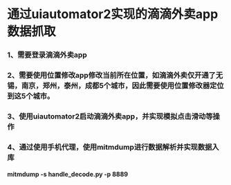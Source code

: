 # 通过uiautomator2实现的滴滴外卖app数据抓取

### 1、需要登录滴滴外卖app
### 2、需要使用位置修改app修改当前所在位置，如滴滴外卖仅开通了无锡，南京，郑州，泰州，成都5个城市，因此需要使用位置修改器定位到这5个城市。
### 3、使用uiautomator2启动滴滴外卖app，并实现模拟点击滑动等操作
### 4、通过使用手机代理，使用mitmdump进行数据解析并实现数据入库
####   mitmdump -s handle_decode.py -p 8889
